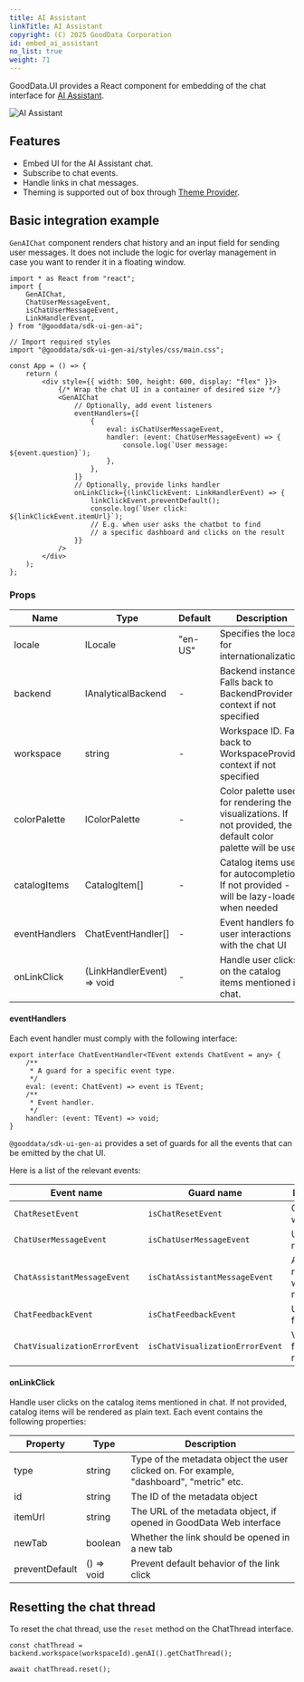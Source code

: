 ```yaml
---
title: AI Assistant
linkTitle: AI Assistant
copyright: (C) 2025 GoodData Corporation
id: embed_ai_assistant
no_list: true
weight: 71
---
```


GoodData.UI provides a React component for embedding of the chat interface for [AI Assistant].

![AI Assistant](gd-ui/ai-assistant.png)

## Features

-   Embed UI for the AI Assistant chat.
-   Subscribe to chat events.
-   Handle links in chat messages.
-   Theming is supported out of box through [Theme Provider].

## Basic integration example

`GenAIChat` component renders chat history and an input field for sending user messages.
It does not include the logic for overlay management in case you want to render it in a floating window.

```tsx
import * as React from "react";
import {
    GenAIChat,
    ChatUserMessageEvent,
    isChatUserMessageEvent,
    LinkHandlerEvent,
} from "@gooddata/sdk-ui-gen-ai";

// Import required styles
import "@gooddata/sdk-ui-gen-ai/styles/css/main.css";

const App = () => {
    return (
        <div style={{ width: 500, height: 600, display: "flex" }}>
            {/* Wrap the chat UI in a container of desired size */}
            <GenAIChat
                // Optionally, add event listeners
                eventHandlers={[
                    {
                        eval: isChatUserMessageEvent,
                        handler: (event: ChatUserMessageEvent) => {
                            console.log(`User message: ${event.question}`);
                        },
                    },
                ]}
                // Optionally, provide links handler
                onLinkClick={(linkClickEvent: LinkHandlerEvent) => {
                    linkClickEvent.preventDefault();
                    console.log(`User click: ${linkClickEvent.itemUrl}`);
                    // E.g. when user asks the chatbot to find
                    // a specific dashboard and clicks on the result
                }}
            />
        </div>
    );
};
```

### Props

| Name          | Type                       | Default | Description                                                                                                  |
| ------------- | -------------------------- | ------- | ------------------------------------------------------------------------------------------------------------ |
| locale        | ILocale                    | "en-US" | Specifies the locale for internationalization                                                                |
| backend       | IAnalyticalBackend         | -       | Backend instance. Falls back to BackendProvider context if not specified                                     |
| workspace     | string                     | -       | Workspace ID. Falls back to WorkspaceProvider context if not specified                                       |
| colorPalette  | IColorPalette              | -       | Color palette used for rendering the visualizations. If not provided, the default color palette will be used |
| catalogItems  | CatalogItem[]              | -       | Catalog items used for autocompletion. If not provided - will be lazy-loaded when needed                     |
| eventHandlers | ChatEventHandler[]         | -       | Event handlers for user interactions with the chat UI                                                        |
| onLinkClick   | (LinkHandlerEvent) => void | -       | Handle user clicks on the catalog items mentioned in chat.                                                   |

#### eventHandlers

Each event handler must comply with the following interface:

```tsx
export interface ChatEventHandler<TEvent extends ChatEvent = any> {
    /**
     * A guard for a specific event type.
     */
    eval: (event: ChatEvent) => event is TEvent;
    /**
     * Event handler.
     */
    handler: (event: TEvent) => void;
}
```

`@gooddata/sdk-ui-gen-ai` provides a set of guards for all the events that can be emitted by the chat UI.

Here is a list of the relevant events:

| Event name                    | Guard name                      | Description                        |
| ----------------------------- | ------------------------------- | ---------------------------------- |
| `ChatResetEvent`              | `isChatResetEvent`              | Chat history was reset             |
| `ChatUserMessageEvent`        | `isChatUserMessageEvent`        | User sent a message                |
| `ChatAssistantMessageEvent`   | `isChatAssistantMessageEvent`   | Assistant responded with a message |
| `ChatFeedbackEvent`           | `isChatFeedbackEvent`           | User gave a feedback               |
| `ChatVisualizationErrorEvent` | `isChatVisualizationErrorEvent` | Visualization failed to render     |

#### onLinkClick

Handle user clicks on the catalog items mentioned in chat. If not provided, catalog items will be rendered as plain text.
Each event contains the following properties:

| Property       | Type       | Description                                                                              |
| -------------- | ---------- | ---------------------------------------------------------------------------------------- |
| type           | string     | Type of the metadata object the user clicked on. For example, "dashboard", "metric" etc. |
| id             | string     | The ID of the metadata object                                                            |
| itemUrl        | string     | The URL of the metadata object, if opened in GoodData Web interface                      |
| newTab         | boolean    | Whether the link should be opened in a new tab                                           |
| preventDefault | () => void | Prevent default behavior of the link click                                               |

## Resetting the chat thread

To reset the chat thread, use the `reset` method on the ChatThread interface.

```tsx
const chatThread = backend.workspace(workspaceId).genAI().getChatThread();

await chatThread.reset();
```

[ai assistant]: https://www.gooddata.com/platform/artificial-intelligence/
[theme provider]: ../../learn/apply_theming/
